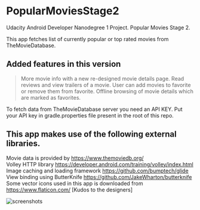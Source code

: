 # PopularMoviesStage2
Udacity Android Developer Nanodegree 1 Project. Popular Movies Stage 2.

This app fetches list of currently popular or top rated movies from TheMovieDatabase.

Added features in this version
------------------------------
> More movie info with a new re-designed movie details page.
> Read reviews and view trailers of a movie.
> User can add movies to favorite or remove them from favorite.
> Offline browsing of movie details which are marked as favorites.

To fetch data from TheMovieDatabase server you need an API KEY.
Put your API key in gradle.properties file present in the root of this repo.

This app makes use of the following external libraries.
--------------------------------------------------------
Movie data is provided by https://www.themoviedb.org/ <br/>
Volley HTTP library https://developer.android.com/training/volley/index.html <br/>
Image caching and loading framework https://github.com/bumptech/glide <br/>
View binding using ButterKnife https://github.com/JakeWharton/butterknife
Some vector icons used in this app is downloaded from https://www.flaticon.com/ [Kudos to the designers]

![screenshots](https://i.imgur.com/e9pMq9k.jpg)
